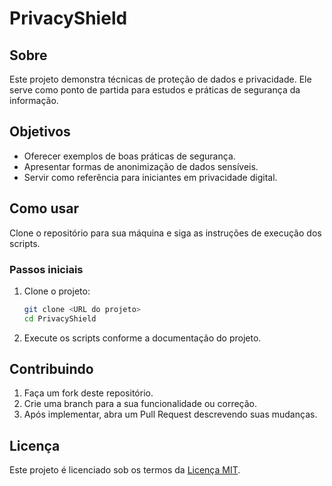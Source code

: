 # PrivacyShield

## Sobre
Este projeto demonstra técnicas de proteção de dados e privacidade. Ele serve como ponto de partida para estudos e práticas de segurança da informação.

## Objetivos
- Oferecer exemplos de boas práticas de segurança.
- Apresentar formas de anonimização de dados sensíveis.
- Servir como referência para iniciantes em privacidade digital.

## Como usar
Clone o repositório para sua máquina e siga as instruções de execução dos scripts.

### Passos iniciais
1. Clone o projeto:
   ```bash
   git clone <URL do projeto>
   cd PrivacyShield
   ```
2. Execute os scripts conforme a documentação do projeto.

## Contribuindo
1. Faça um fork deste repositório.
2. Crie uma branch para a sua funcionalidade ou correção.
3. Após implementar, abra um Pull Request descrevendo suas mudanças.

## Licença
Este projeto é licenciado sob os termos da [Licença MIT](LICENSE).
